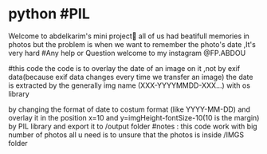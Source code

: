 # python #PIL 
Welcome to abdelkarim's mini project🙌
all of us had beatifull memories in photos but the problem is when we want to remember the photo's date ,It's very hard
#Any help or Question welcome to my instagram @FP.ABDOU

#this code 
the code is to overlay the date of an image on it ,not by exif data(because exif data changes every time we transfer an image)
the date is extracted by the generally img name (XXX-YYYYMMDD-XXX...) with os library

by changing the format of date to costum format (like YYYY-MM-DD) and overlay it in the position x=10 and y=imgHeight-fontSize-10(10 is the margin) by PIL library
and export it to /output folder
#notes : 
this code work with big number of photos all u need is to unsure that the photos is inside /IMGS folder
